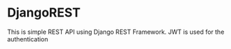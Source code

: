 # DjangoREST
This is simple REST API using Django REST Framework. 
JWT is used for the authentication
